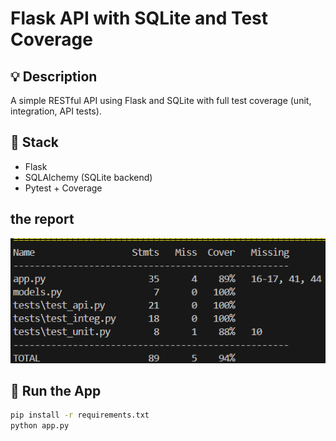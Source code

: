 # Flask API with SQLite and Test Coverage

## 💡 Description
A simple RESTful API using Flask and SQLite with full test coverage (unit, integration, API tests).

## 🔧 Stack
- Flask
- SQLAlchemy (SQLite backend)
- Pytest + Coverage
## the report
![Test Coverage Report](./image.png)
## 🚀 Run the App
```bash
pip install -r requirements.txt
python app.py
